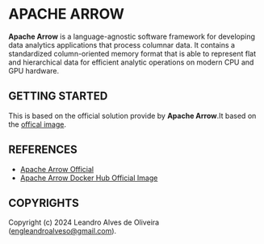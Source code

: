 # APACHE ARROW

**Apache Arrow** is a language-agnostic software framework for developing data analytics applications that process columnar data. It contains a standardized column-oriented memory format that is able to represent flat and hierarchical data for efficient analytic operations on modern CPU and GPU hardware.

## GETTING STARTED

This is based on the official solution provide by **Apache Arrow**.It based on the [offical image](https://hub.docker.com/r/apache/arrow-dev).

## REFERENCES
- [Apache Arrow Official](https://arrow.apache.org/)
- [Apache Arrow Docker Hub Official Image](https://hub.docker.com/r/apache/arrow-dev)

## COPYRIGHTS
Copyright (c) 2024 Leandro Alves de Oliveira (engleandroalveso@gmail.com).